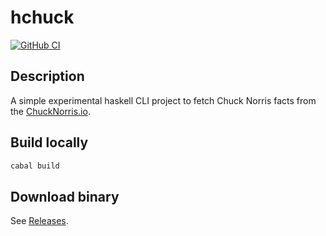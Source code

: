 # hchuck

[![GitHub CI](https://github.com/aeldar/hchuck/actions/workflows/ci.yaml/badge.svg?branch=main)](https://github.com/aeldar/hchuck/actions)

## Description

A simple experimental haskell CLI project to fetch Chuck Norris facts from the [ChuckNorris.io](https://api.chucknorris.io/).

## Build locally

```bash
cabal build
```

## Download binary

See [Releases](https://github.com/aeldar/hchuck/releases).
